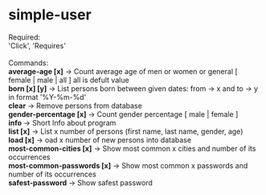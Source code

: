 ﻿# simple-user
Required: \
'Click', 'Requires' \
 \
Commands: \
__average-age [x]__ -> Count average age of men or women or general [ female | male | all ] all is defult value \
__born [x] [y]__ -> List persons born between given dates: from -> x and to -> y in format '%Y-%m-%d' \
__clear__ -> Remove persons from database \
__gender-percentage [x]__ -> Count gender percentage [ male | female ] \
__info__ -> Short Info about program \
__list [x]__ -> List x number of persons (first name, last name, gender, age) \
__load [x]__ -> oad x number of new persons into database \
__most-common-cities [x]__ -> Show most common x cities and number of its occurrences \
__most-common-passwords [x]__ -> Show most common x passwords and number of its occurrences \
__safest-password__ -> Show safest password 

